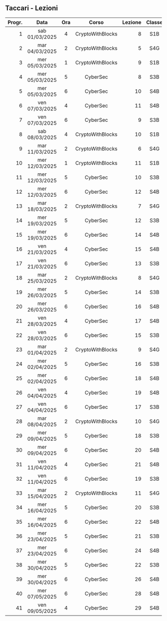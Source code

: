 ## Taccari - Lezioni

|Progr.| Data | Ora | Corso | Lezione | Classe |
|--:|:-:|:-:|:-:|--:|:-:|
|1|sab 01/03/2025|4|CryptoWithBlocks|8|S1B|
|2|mar 04/03/2025|2|CryptoWithBlocks|5|S4G|
|3|mer 05/03/2025|1|CryptoWithBlocks|9|S1B|
|4|mer 05/03/2025|5|CyberSec|8|S3B|
|5|mer 05/03/2025|6|CyberSec|10|S4B|
|6|ven 07/03/2025|4|CyberSec|11|S4B|
|7|ven 07/03/2025|6|CyberSec|9|S3B|
|8|sab 08/03/2025|4|CryptoWithBlocks|10|S1B|
|9|mar 11/03/2025|2|CryptoWithBlocks|6|S4G|
|10|mer 12/03/2025|1|CryptoWithBlocks|11|S1B|
|11|mer 12/03/2025|5|CyberSec|10|S3B|
|12|mer 12/03/2025|6|CyberSec|12|S4B|
|13|mar 18/03/2025|2|CryptoWithBlocks|7|S4G|
|14|mer 19/03/2025|5|CyberSec|12|S3B|
|15|mer 19/03/2025|6|CyberSec|14|S4B|
|16|ven 21/03/2025|4|CyberSec|15|S4B|
|17|ven 21/03/2025|6|CyberSec|13|S3B|
|18|mar 25/03/2025|2|CryptoWithBlocks|8|S4G|
|19|mer 26/03/2025|5|CyberSec|14|S3B|
|20|mer 26/03/2025|6|CyberSec|16|S4B|
|21|ven 28/03/2025|4|CyberSec|17|S4B|
|22|ven 28/03/2025|6|CyberSec|15|S3B|
|23|mar 01/04/2025|2|CryptoWithBlocks|9|S4G|
|24|mer 02/04/2025|5|CyberSec|16|S3B|
|25|mer 02/04/2025|6|CyberSec|18|S4B|
|26|ven 04/04/2025|4|CyberSec|19|S4B|
|27|ven 04/04/2025|6|CyberSec|17|S3B|
|28|mar 08/04/2025|2|CryptoWithBlocks|10|S4G|
|29|mer 09/04/2025|5|CyberSec|18|S3B|
|30|mer 09/04/2025|6|CyberSec|20|S4B|
|31|ven 11/04/2025|4|CyberSec|21|S4B|
|32|ven 11/04/2025|6|CyberSec|19|S3B|
|33|mar 15/04/2025|2|CryptoWithBlocks|11|S4G|
|34|mer 16/04/2025|5|CyberSec|20|S3B|
|35|mer 16/04/2025|6|CyberSec|22|S4B|
|36|mer 23/04/2025|5|CyberSec|21|S3B|
|37|mer 23/04/2025|6|CyberSec|24|S4B|
|38|mer 30/04/2025|5|CyberSec|22|S3B|
|39|mer 30/04/2025|6|CyberSec|26|S4B|
|40|mer 07/05/2025|6|CyberSec|28|S4B|
|41|ven 09/05/2025|4|CyberSec|29|S4B|


